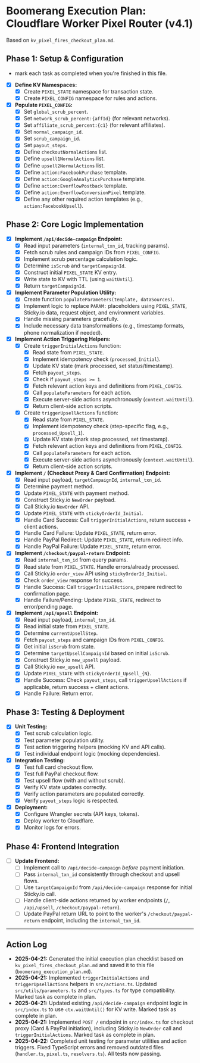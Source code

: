 # Boomerang Execution Plan: Cloudflare Worker Pixel Router (v4.1)

Based on `kv_pixel_fires_checkout_plan.md`.

## Phase 1: Setup & Configuration
- mark each task as completed when you're finished in this file. 
-   [X] **Define KV Namespaces:**
    -   [X] Create `PIXEL_STATE` namespace for transaction state.
    -   [X] Create `PIXEL_CONFIG` namespace for rules and actions.
-   [X] **Populate `PIXEL_CONFIG`:**
    -   [X] Set `global_scrub_percent`.
    -   [X] Set `network_scrub_percent:{affId}` (for relevant networks).
    -   [X] Set `affiliate_scrub_percent:{c1}` (for relevant affiliates).
    -   [X] Set `normal_campaign_id`.
    -   [X] Set `scrub_campaign_id`.
    -   [X] Set `payout_steps`.
    -   [X] Define `checkoutNormalActions` list.
    -   [X] Define `upsell1NormalActions` list.
    -   [X] Define `upsell2NormalActions` list.
    -   [X] Define `action:FacebookPurchase` template.
    -   [X] Define `action:GoogleAnalyticsPurchase` template.
    -   [X] Define `action:EverflowPostback` template.
    -   [X] Define `action:EverflowConversionPixel` template.
    -   [X] Define any other required action templates (e.g., `action:FacebookUpsell`).

## Phase 2: Core Logic Implementation

-   [X] **Implement `/api/decide-campaign` Endpoint:**
    -   [X] Read input parameters (`internal_txn_id`, tracking params).
    -   [X] Fetch scrub rules and campaign IDs from `PIXEL_CONFIG`.
    -   [X] Implement scrub percentage calculation logic.
    -   [X] Determine `isScrub` and `targetCampaignId`.
    -   [X] Construct initial `PIXEL_STATE` KV entry.
    -   [X] Write state to KV with TTL (using `waitUntil`).
    -   [X] Return `targetCampaignId`.
-   [X] **Implement Parameter Population Utility:**
    -   [X] Create function `populateParameters(template, dataSources)`.
    -   [X] Implement logic to replace `PARAM:` placeholders using `PIXEL_STATE`, Sticky.io data, request object, and environment variables.
    -   [X] Handle missing parameters gracefully.
    -   [X] Include necessary data transformations (e.g., timestamp formats, phone normalization if needed).
-   [X] **Implement Action Triggering Helpers:**
    -   [X] Create `triggerInitialActions` function:
        -   [X] Read state from `PIXEL_STATE`.
        -   [X] Implement idempotency check (`processed_Initial`).
        -   [X] Update KV state (mark processed, set status/timestamp).
        -   [X] Fetch `payout_steps`.
        -   [X] Check if `payout_steps >= 1`.
        -   [X] Fetch relevant action keys and definitions from `PIXEL_CONFIG`.
        -   [X] Call `populateParameters` for each action.
        -   [X] Execute server-side actions asynchronously (`context.waitUntil`).
        -   [X] Return client-side action scripts.
    -   [X] Create `triggerUpsellActions` function:
        -   [X] Read state from `PIXEL_STATE`.
        -   [X] Implement idempotency check (step-specific flag, e.g., `processed_Upsell_1`).
        -   [X] Update KV state (mark step processed, set timestamp).
        -   [X] Fetch relevant action keys and definitions from `PIXEL_CONFIG`.
        -   [X] Call `populateParameters` for each action.
        -   [X] Execute server-side actions asynchronously (`context.waitUntil`).
        -   [X] Return client-side action scripts.
-   [X] **Implement `/` (Checkout Proxy & Card Confirmation) Endpoint:**
    -   [X] Read input payload, `targetCampaignId`, `internal_txn_id`.
    -   [X] Determine payment method.
    -   [X] Update `PIXEL_STATE` with payment method.
    -   [X] Construct Sticky.io `NewOrder` payload.
    -   [X] Call Sticky.io `NewOrder` API.
    -   [X] Update `PIXEL_STATE` with `stickyOrderId_Initial`.
    -   [X] Handle Card Success: Call `triggerInitialActions`, return success + client actions.
    -   [X] Handle Card Failure: Update `PIXEL_STATE`, return error.
    -   [X] Handle PayPal Redirect: Update `PIXEL_STATE`, return redirect info.
    -   [X] Handle PayPal Failure: Update `PIXEL_STATE`, return error.
-   [X] **Implement `/checkout/paypal-return` Endpoint:**
    -   [X] Read `internal_txn_id` from query params.
    -   [X] Read state from `PIXEL_STATE`. Handle errors/already processed.
    -   [X] Call Sticky.io `order_view` API using `stickyOrderId_Initial`.
    -   [X] Check `order_view` response for success.
    -   [X] Handle Success: Call `triggerInitialActions`, prepare redirect to confirmation page.
    -   [X] Handle Failure/Pending: Update `PIXEL_STATE`, redirect to error/pending page.
-   [X] **Implement `/api/upsell` Endpoint:**
    -   [X] Read input payload, `internal_txn_id`.
    -   [X] Read initial state from `PIXEL_STATE`.
    -   [X] Determine `currentUpsellStep`.
    -   [X] Fetch `payout_steps` and campaign IDs from `PIXEL_CONFIG`.
    -   [X] Get initial `isScrub` from state.
    -   [X] Determine `targetUpsellCampaignId` based on initial `isScrub`.
    -   [X] Construct Sticky.io `new_upsell` payload.
    -   [X] Call Sticky.io `new_upsell` API.
    -   [X] Update `PIXEL_STATE` with `stickyOrderId_Upsell_{N}`.
    -   [X] Handle Success: Check `payout_steps`, call `triggerUpsellActions` if applicable, return success + client actions.
    -   [X] Handle Failure: Return error.

## Phase 3: Testing & Deployment

-   [X] **Unit Testing:**
    -   [X] Test scrub calculation logic.
    -   [X] Test parameter population utility.
    -   [X] Test action triggering helpers (mocking KV and API calls).
    -   [X] Test individual endpoint logic (mocking dependencies).
-   [X] **Integration Testing:**
    -   [X] Test full card checkout flow.
    -   [X] Test full PayPal checkout flow.
    -   [X] Test upsell flow (with and without scrub).
    -   [X] Verify KV state updates correctly.
    -   [X] Verify action parameters are populated correctly.
    -   [X] Verify `payout_steps` logic is respected.
-   [X] **Deployment:**
    -   [X] Configure Wrangler secrets (API keys, tokens).
    -   [X] Deploy worker to Cloudflare.
    -   [X] Monitor logs for errors.

## Phase 4: Frontend Integration

-   [ ] **Update Frontend:**
    -   [ ] Implement call to `/api/decide-campaign` *before* payment initiation.
    -   [ ] Pass `internal_txn_id` consistently through checkout and upsell flows.
    -   [ ] Use `targetCampaignId` from `/api/decide-campaign` response for initial Sticky.io call.
    -   [ ] Handle client-side actions returned by worker endpoints (`/`, `/api/upsell`, `/checkout/paypal-return`).
    -   [ ] Update PayPal return URL to point to the worker's `/checkout/paypal-return` endpoint, including the `internal_txn_id`.
---
## Action Log

*   **2025-04-21:** Generated the initial execution plan checklist based on `kv_pixel_fires_checkout_plan.md` and saved it to this file (`boomerang_execution_plan.md`).
*   **2025-04-21:** Implemented `triggerInitialActions` and `triggerUpsellActions` helpers in `src/actions.ts`. Updated `src/utils/parameters.ts` and `src/types.ts` for type compatibility. Marked task as complete in plan.
*   **2025-04-21:** Updated existing `/api/decide-campaign` endpoint logic in `src/index.ts` to use `ctx.waitUntil()` for KV write. Marked task as complete in plan.
*   **2025-04-21:** Implemented `POST /` endpoint in `src/index.ts` for checkout proxy (Card & PayPal initiation), including Sticky.io `NewOrder` call and `triggerInitialActions`. Marked task as complete in plan.
*   **2025-04-22:** Completed unit testing for parameter utilities and action triggers. Fixed TypeScript errors and removed outdated files (`handler.ts`, `pixel.ts`, `resolvers.ts`). All tests now passing.